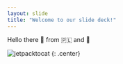 ```yaml
---
layout: slide
title: "Welcome to our slide deck!"
---
```


Hello there :wave: from 🇵🇱 and 🏴󠁧󠁢󠁥󠁮󠁧󠁿 

![jetpacktocat](https://octodex.github.com/images/jetpacktocat.png)
{: .center}
